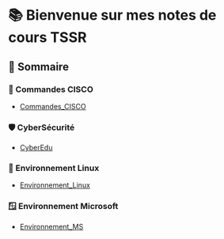# 📚 Bienvenue sur mes notes de cours TSSR

## 🧭 Sommaire

### 📡 Commandes CISCO
- [Commandes_CISCO](Commandes_CISCO/Commandes_CISCO.md)

### 🛡️ CyberSécurité
- [CyberEdu](CyberEdu/CyberEdu.md)

### 🐧 Environnement Linux
- [Environnement_Linux](Environnement_Linux/Environnement_Linux.md)

### 🪟 Environnement Microsoft
- [Environnement_MS](Environnement_MS/Environnement_MS.md)

